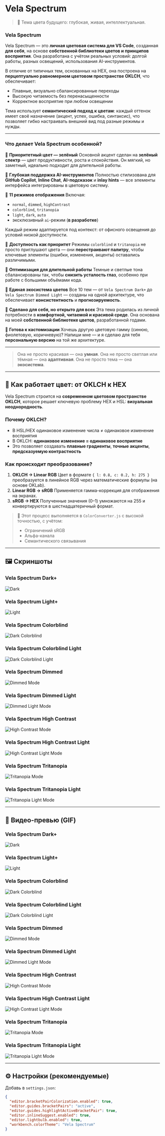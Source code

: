 # Vela Spectrum

> 🌌 Тема цвета будущего: глубокая, живая, интеллектуальная.

### Vela Spectrum

Vela Spectrum — это **личная цветовая система для VS Code**, созданная **для себя**, на основе **собственной библиотеки цветов и принципов восприятия**. Она разработана с учётом реальных условий: долгой работы, разных освещений, использования AI-инструментов.

В отличие от типичных тем, основанных на HEX, она построена на **перцептуально равномерном цветовом пространстве OKLCH**, что обеспечивает:
- Плавные, визуально сбалансированные переходы
- Высокую читаемость без перенасыщенности
- Корректное восприятие при любом освещении

Тема использует **семантический подход к цветам**: каждый оттенок имеет своё назначение (акцент, успех, ошибка, синтаксис), что позволяет гибко настраивать внешний вид под разные режимы и нужды.

---

### Что делает Vela Spectrum особенной?

🔹 **Приоритетный цвет — зелёный**
Основной акцент сделан на **зелёный спектр** — цвет продуктивности, роста и спокойствия. Он мягкий, но заметный, идеально подходит для длительной работы.

🔹 **Глубокая поддержка AI-инструментов**
Полностью стилизована для **GitHub Copilot**, **Inline Chat**, **AI-подсказок** и **inlay hints** — все элементы интерфейса интегрированы в цветовую систему.

🔹 **11 режимов отображения**
Включая:
- `normal`, `dimmed`, `highContrast`
- `colorblind`, `tritanopia`
- `light`, `dark`, `auto`
- эксклюзивный `ai`-режим (**в разработке**)

Каждый режим адаптируется под контекст: от офисного освещения до условий низкой доступности.

🔹 **Доступность как приоритет**
Режимы `colorblind` и `tritanopia` не просто приглушают цвета — они **перестраивают палитру**, чтобы ключевые элементы (ошибки, изменения, акценты) оставались различимыми.

🔹 **Оптимизация для длительной работы**
Темные и светлые тона сбалансированы так, чтобы **снизить усталость глаз**, особенно при работе с большими объёмами кода.

🔹 **Единая экосистема цветов**
Все 10 тем — от `Vela Spectrum Dark+` до `Vela Spectrum Dimmed Light` — созданы на одной архитектуре, что обеспечивает **консистентность** и **прогнозируемость**.

🔹 **Сделано для себя, но открыто для всех**
Эта тема родилась из личной потребности в **комфортной, читаемой и красивой среде**. Она основана на моей **собственной библиотеке цветов**, разработанной годами.

🔹 **Готова к кастомизации**
Хочешь другую цветовую гамму (синюю, фиолетовую, коричневую)? Напиши мне — и я сделаю для тебя **персональную версию** на той же архитектуре.

---

> Она не просто красивая — она **умная**.
> Она не просто светлая или тёмная — она **адаптивная**.
> Она не просто тема — она **экосистема**.

---

## 🔬 Как работает цвет: от OKLCH к HEX

Vela Spectrum строится на **современном цветовом пространстве OKLCH**, которое решает ключевую проблему HEX и HSL: **визуальная неоднородность**.

### Почему OKLCH?

- В HSL/HEX одинаковое изменение числа ≠ одинаковое изменение восприятия
- В OKLCH: **одинаковое изменение = одинаковое восприятие**
- Это позволяет создавать **плавные градиенты**, **точные акценты**, **предсказуемую контрастность**

### Как происходит преобразование?

1. **OKLCH → Linear RGB**
   Цвет в формате `{ l: 0.8, c: 0.2, h: 275 }` преобразуется в линейное RGB через математические формулы (на основе OKLab).
2. **Linear RGB → sRGB**
   Применяется гамма-коррекция для отображения на экранах.
3. **sRGB → HEX**
   Полученные значения (0–1) умножаются на 255 и конвертируются в шестнадцатеричный формат.

> 🔧 Этот процесс выполняется в `ColorConverter.js` с высокой точностью, с учётом:
> - Ограничений sRGB
> - Альфа-канала
> - Семантического связывания

---

## 🖼 Скриншоты

### Vela Spectrum Dark+
![Dark](./images/demo/png/VelaSpectrumDark.png)

### Vela Spectrum Light+
![Light](./images/demo/png/VelaSpectrumLight.png)

### Vela Spectrum Colorblind
![Dark Colorblind](./images/demo/png/VelaSpectrumColorblind.png)

### Vela Spectrum Colorblind Light
![Dark Colorblind Light](./images/demo/png/VelaSpectrumColorblindLight.png)

### Vela Spectrum Dimmed
![Dimmed Mode](./images/demo/png/VelaSpectrumDimmed.png)

### Vela Spectrum Dimmed Light
![Dimmed Light Mode](./images/demo/png/VelaSpectrumDimmedLight.png)

### Vela Spectrum High Contrast
![High Contrast Mode](./images/demo/png/VelaSpectrumHighContrast.png)

### Vela Spectrum High Contrast Light
![High Contrast Light Mode](./images/demo/png/VelaSpectrumHighContrastLight.png)

### Vela Spectrum Tritanopia
![Tritanopia Mode](./images/demo/png/VelaSpectrumTritanopia.png)

### Vela Spectrum Tritanopia Light
![Tritanopia Light Mode](./images/demo/png/VelaSpectrumTritanopiaLight.png)

---

## 🎥 Видео-превью (GIF)

### Vela Spectrum Dark+
![Dark](./images/demo/gif/VelaSpectrumDark.gif)

### Vela Spectrum Light+
![Light](./images/demo/gif/VelaSpectrumLight.gif)

### Vela Spectrum Colorblind
![Dark Colorblind](./images/demo/gif/VelaSpectrumColorblind.gif)

### Vela Spectrum Colorblind Light
![Dark Colorblind Light](./images/demo/gif/VelaSpectrumColorblindLight.gif)

### Vela Spectrum Dimmed
![Dimmed Mode](./images/demo/gif/VelaSpectrumDimmed.gif)

### Vela Spectrum Dimmed Light
![Dimmed Light Mode](./images/demo/gif/VelaSpectrumDimmedLight.gif)

### Vela Spectrum High Contrast
![High Contrast Mode](./images/demo/gif/VelaSpectrumHighContrast.gif)

### Vela Spectrum High Contrast Light
![High Contrast Light Mode](./images/demo/gif/VelaSpectrumHighContrastLight.gif)

### Vela Spectrum Tritanopia
![Tritanopia Mode](./images/demo/gif/VelaSpectrumTritanopia.gif)

### Vela Spectrum Tritanopia Light
![Tritanopia Light Mode](./images/demo/gif/VelaSpectrumTritanopiaLight.gif)

---

## ⚙️ Настройки (рекомендуемые)

Добавь в `settings.json`:

```json
{
  "editor.bracketPairColorization.enabled": true,
  "editor.guides.bracketPairs": "active",
  "editor.guides.highlightActiveBracketPair": true,
  "editor.inlineSuggest.enabled": true,
  "editor.lightbulb.enabled": true,
  "workbench.colorTheme": "Vela Spectrum"
}